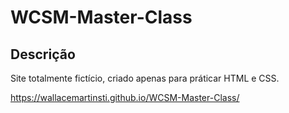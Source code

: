 # WCSM-Master-Class

## Descrição

Site totalmente fictício, criado apenas para práticar HTML e CSS.

<https://wallacemartinsti.github.io/WCSM-Master-Class/>
